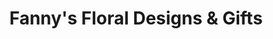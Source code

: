 ---
title: "Fanny's Floral Designs & Gifts"
url: /detroit/fannys-floral-designs-and-gifts/
shop: florist
---